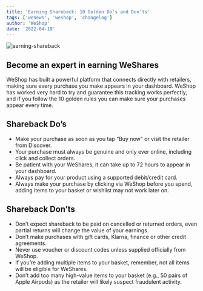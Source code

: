 ```yaml
---
title: 'Earning Shareback: 10 Golden Do’s and Don’ts'
tags: ['wenews', 'weshop', 'changelog']
author: 'WeShop'
date: '2022-04-19'
---
```


![earning-shareback](/earning-shareback.png)

## Become an expert in earning WeShares
WeShop has built a powerful platform that connects directly with retailers, making sure every purchase you make appears in your dashboard. WeShop has worked very hard to try and guarantee this tracking works perfectly, and if you follow the 10 golden rules you can make sure your purchases appear every time.

## Shareback Do’s
* Make your purchase as soon as you tap “Buy now” or visit the retailer from Discover.
* Your purchase must always be genuine and only ever online, including click and collect orders.
* Be patient with your WeShares, it can take up to 72 hours to appear in your dashboard.
* Always pay for your product using a supported debit/credit card.
* Always make your purchase by clicking via WeShop before you spend, adding items to your basket or wishlist may not work later on.

## Shareback Don’ts
* Don’t expect shareback to be paid on cancelled or returned orders, even partial returns will change the value of your earnings.
* Don’t make purchases with gift cards, Klarna, finance or other credit agreements.
* Never use voucher or discount codes unless supplied officially from WeShop.
* If you’re adding multiple items to your basket, remember, not all items will be eligible for WeShares.
* Don’t add too many high-value items to your basket (e.g., 50 pairs of Apple Airpods) as the retailer will likely suspect fraudulent activity.
